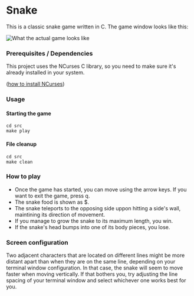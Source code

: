 # Snake

This is a classic snake game written in C. The game window looks like this:

![What the actual game looks like](https://i.imgur.com/Oxw4hcy.png)

### Prerequisites / Dependencies
This project uses the NCurses C library, so you need to make sure it's already installed in your system.

([how to install NCurses](https://www.ostechnix.com/how-to-install-ncurses-library-in-linux/))

### Usage
#### Starting the game
```
cd src
make play
```
#### File cleanup
```
cd src
make clean
```

### How to play
- Once the game has started, you can move using the arrow keys. If you want to exit the game, press q.
- The snake food is shown as $.
- The snake teleports to the opposing side uppon hitting a side's wall, maintining its direction of movement.
- If you manage to grow the snake to its maximum length, you win.
- If the snake's head bumps into one of its body pieces, you lose.

### Screen configuration
Two adjacent characters that are located on different lines might be more distant apart than
when they are on the same line, depending on your terminal window configuration. In that case,
the snake will seem to move faster when moving vertically. If that bothers you, try adjusting the
line spacing of your terminal window and select whichever one works best for you.
